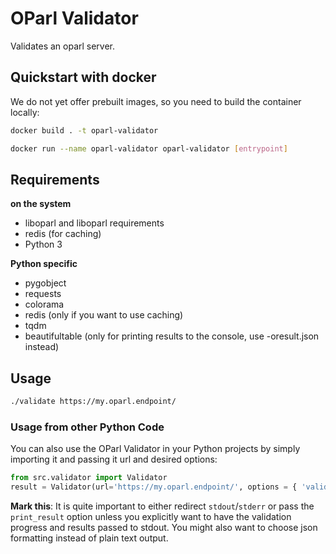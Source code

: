 # OParl Validator

Validates an oparl server.

## Quickstart with docker

We do not yet offer prebuilt images, so you need to build the container locally:

```bash
docker build . -t oparl-validator
```

```bash
docker run --name oparl-validator oparl-validator [entrypoint]
```

## Requirements

**on the system**

- liboparl and liboparl requirements
- redis (for caching)
- Python 3

**Python specific**

- pygobject
- requests
- colorama
- redis (only if you want to use caching)
- tqdm
- beautifultable (only for printing results to the console, use -oresult.json instead)

## Usage

```sh
./validate https://my.oparl.endpoint/
```

### Usage from other Python Code

You can also use the OParl Validator in your Python projects by simply
importing it and passing it url and desired options:

```python
from src.validator import Validator
result = Validator(url='https://my.oparl.endpoint/', options = { 'validate_schema': False, 'print_result': False })
```

**Mark this**: It is quite important to either redirect `stdout`/`stderr` or pass the `print_result`
option unless you explicitly want to have the validation progress and results passed to stdout.
You might also want to choose json formatting instead of plain text output.
